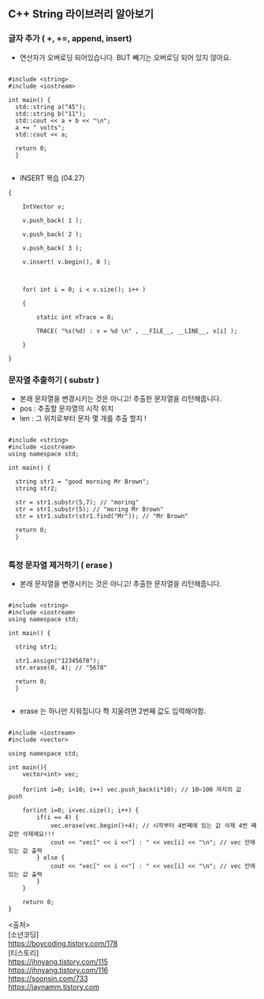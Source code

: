 ## C++ String 라이브러리 알아보기

### 글자 추가 ( +, +=, append, insert)

- 연산자가 오버로딩 되어있습니다. BUT 빼기는 오버로딩 되어 있지 않아요. 

```

#include <string> 
#include <iostream> 

int main() { 
  std::string a("45"); 
  std::string b("11"); 
  std::cout << a + b << "\n"; 
  a += " volts"; 
  std::cout << a; 
  
  return 0; 
  }
  
```

+ INSERT 복습 (04.27)

```
{

    IntVector v;

    v.push_back( 1 );

    v.push_back( 2 );

    v.push_back( 3 );

    v.insert( v.begin(), 0 );

 

    for( int i = 0; i < v.size(); i++ )

    {

        static int nTrace = 0;

        TRACE( "%s(%d) : v = %d \n" , __FILE__, __LINE__, v[i] );

    }

}

 ```

### 문자열 추출하기 ( substr )

- 본래 문자열을 변경시키는 것은 아니고! 추출한 문자열을 리턴해줍니다.
- pos : 추출할 문자열의 시작 위치
- len : 그 위치로부터 문자 몇 개를 추출 할지 !

```

#include <string> 
#include <iostream> 
using namespace std;

int main() { 

  string str1 = "good morning Mr Brown";
  string str2;
  
  str = str1.substr(5,7); // "moring"
  str = str1.substr(5); // "moring Mr Brown"
  str = str1.substr(str1.find("Mr")); // "Mr Brown"
  
  return 0; 
  }
  
```

### 특정 문자열 제거하기 ( erase )

- 본래 문자열을 변경시키는 것은 아니고! 추출한 문자열을 리턴해줍니다.

```

#include <string> 
#include <iostream> 
using namespace std;

int main() { 

  string str1;
  
  str1.assign("12345678");
  str.erase(0, 4); // "5678"
  
  return 0; 
  }
  
```

- erase 는 하나만 지워집니다 쫙 지울려면 2번째 값도 입력해야함.

```

#include <iostream>
#include <vector>

using namespace std;

int main(){
	vector<int> vec;
	
	for(int i=0; i<10; i++) vec.push_back(i*10); // 10~100 까지의 값 push 
	
	for(int i=0; i<vec.size(); i++) {
		if(i == 4) {
			vec.erase(vec.begin()+4); // 시작부터 4번째에 있는 값 삭제 4번 째 값만 삭제에요!!!
			cout << "vec[" << i <<"] : " << vec[i] << "\n"; // vec 안에 있는 값 출력 	
		} else {
			cout << "vec[" << i <<"] : " << vec[i] << "\n"; // vec 안에 있는 값 출력 	
		}
	}
    
	return 0;
} 

```
<출처>  
[소년코딩]  
https://boycoding.tistory.com/178   
[티스토리]  
https://jhnyang.tistory.com/115  
https://jhnyang.tistory.com/116  
https://soonsin.com/733  
https://jaynamm.tistory.com  
